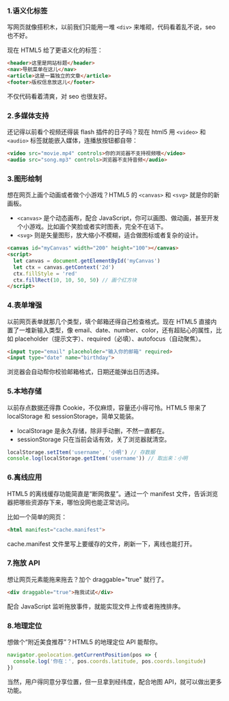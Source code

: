 ### 1.语义化标签

写网页就像搭积木，以前我们只能用一堆 `<div>` 来堆砌，代码看着乱不说，seo 也不好。

现在 HTML5 给了更语义化的标签：

```html
<header>这里是网站标题</header>
<nav>导航菜单在这儿</nav>
<article>这是一篇独立的文章</article>
<footer>版权信息放这儿</footer>
```

不仅代码看着清爽，对 seo 也很友好。



### 2.多媒体支持

还记得以前看个视频还得装 flash 插件的日子吗？现在 html5 用 `<video>` 和 `<audio>` 标签就能嵌入媒体，连播放按钮都自带：

```html
<video src="movie.mp4" controls>你的浏览器不支持视频哦</video>
<audio src="song.mp3" controls>浏览器不支持音频</audio>
```



### 3.图形绘制

想在网页上画个动画或者做个小游戏？HTML5 的 `<canvas>` 和 `<svg>` 就是你的新画板。

- `<canvas>` 是个动态画布，配合 JavaScript，你可以画图、做动画，甚至开发个小游戏。比如画个笑脸或者实时图表，完全不在话下。
- `<svg>` 则是矢量图形，放大缩小不模糊，适合做图标或者复杂的设计。  

```html
<canvas id="myCanvas" width="200" height="100"></canvas>
<script>
  let canvas = document.getElementById('myCanvas')
  let ctx = canvas.getContext('2d')
  ctx.fillStyle = 'red'
  ctx.fillRect(10, 10, 50, 50) // 画个红方块
</script>
```



### 4.表单增强

以前网页表单就那几个类型，填个邮箱还得自己检查格式。现在 HTML5 直接内置了一堆新输入类型，像 email、date、number、color，还有超贴心的属性，比如 placeholder（提示文字）、required（必填）、autofocus（自动聚焦）。

```html
<input type="email" placeholder="输入你的邮箱" required>
<input type="date" name="birthday">
```

浏览器会自动帮你校验邮箱格式，日期还能弹出日历选择。



### 5.本地存储

以前存点数据还得靠 Cookie，不仅麻烦，容量还小得可怜。HTML5 带来了 localStorage 和 sessionStorage，简单又能装。

- localStorage 是永久存储，除非手动删，不然一直都在。
- sessionStorage 只在当前会话有效，关了浏览器就清空。

```js
localStorage.setItem('username', '小明') // 存数据
console.log(localStorage.getItem('username')) // 取出来：小明
```



### 6.离线应用

HTML5 的离线缓存功能简直是“断网救星”。通过一个 manifest 文件，告诉浏览器把哪些资源存下来，哪怕没网也能正常访问。

比如一个简单的网页：

```html
<html manifest="cache.manifest">
```

cache.manifest 文件里写上要缓存的文件，刷新一下，离线也能打开。



### 7.拖放 API

想让网页元素能拖来拖去？加个 draggable="true" 就行了。

```html
<div draggable="true">拖我试试</div>
```

配合 JavaScript 监听拖放事件，就能实现文件上传或者拖拽排序。



### 8.地理定位

想做个“附近美食推荐”？HTML5 的地理定位 API 能帮你。

```js
navigator.geolocation.getCurrentPosition(pos => {
  console.log('你在：', pos.coords.latitude, pos.coords.longitude)
})
```

当然，用户得同意分享位置，但一旦拿到经纬度，配合地图 API，就可以做出更多功能。

